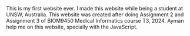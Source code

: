 This is my first website ever.
I made this website while being a student at UNSW, Australia.
This website was created after doing Assignment 2 and Assignment 3 of BIOM9450 Medical Informatics course T3, 2024.
Ayman help me on this website, specially with the JavaScript.
